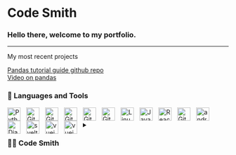 # <h1> Code Smith </h1>


<h3> Hello there, welcome to my portfolio.</h3>

---

<p>My most recent projects </p>
   
   <a href="https://github.com/Code5mith/Data_Processing-101/blob/main/Pandas.py.ipynb"> Pandas tutorial guide github repo </a> </br>
   <a href="https://youtu.be/x_EctIVo7DM">Video on pandas </a>
### 🧰 Languages and Tools
<p></p>

<img align="left" alt="Python" width="30px" style="padding-right:10px;" src="https://cdn.jsdelivr.net/gh/devicons/devicon/icons/python/python-plain.svg" />
<img align="left" alt="GitHub" width="30px" style="padding-right:10px;" src="https://cdn.jsdelivr.net/gh/devicons/devicon/icons/tensorflow/tensorflow-original.svg" />
<img align="left" alt="GitHub" width="30px" style="padding-right:10px;" src="https://cdn.jsdelivr.net/gh/devicons/devicon/icons/numpy/numpy-original.svg" />
<img align="left" alt="GitHub" width="30px" style="padding-right:10px;" src="https://cdn.jsdelivr.net/gh/devicons/devicon/icons/pytorch/pytorch-original.svg" />
<img align="left" alt="GitHub" width="30px" style="padding-right:10px;" src="https://cdn.jsdelivr.net/gh/devicons/devicon/icons/pandas/pandas-original.svg" />

<img align="left" alt="Git" width="30px" style="padding-right:10px;" src="https://cdn.jsdelivr.net/gh/devicons/devicon/icons/git/git-original.svg" />
<img align="left" alt="Linux" width="30px" style="padding-right:10px;" src="https://cdn.jsdelivr.net/gh/devicons/devicon/icons/linux/linux-original.svg" />
<img align="left" alt="JavaScript" width="30px" style="padding-right:10px;" src="https://cdn.jsdelivr.net/gh/devicons/devicon/icons/javascript/javascript-plain.svg" />
<img align="left" alt="React" width="30px" style="padding-right:10px;" src="https://cdn.jsdelivr.net/gh/devicons/devicon/icons/react/react-original.svg" />
<img align="left" alt="GitHub" width="30px" style="padding-right:10px;" src="https://cdn.jsdelivr.net/gh/devicons/devicon/icons/github/github-original.svg" />
<img align="left" alt="android_studio" width="30px" style="padding-right:10px;" src="https://cdn.jsdelivr.net/gh/devicons/devicon/icons/androidstudio/androidstudio-original.svg" />
<img align="left" alt="Django" width="30px" style="padding-right:10px;" src="https://cdn.jsdelivr.net/gh/devicons/devicon/icons/django/django-plain.svg" />
<img align="left" alt="svelt" width="30px" style="padding-right:10px;"
src="https://cdn.jsdelivr.net/gh/devicons/devicon/icons/svelte/svelte-original.svg"/>
<img align="left" alt="vuejs" width="30px" style="padding-right:10px;"
src="https://cdn.jsdelivr.net/gh/devicons/devicon/icons/vuejs/vuejs-original.svg"/>
<img align="left" alt="vuejs" width="30px" style="padding-right:10px;"
src="https://cdn.jsdelivr.net/gh/devicons/devicon/icons/selenium/selenium-original.svg"/>
<br />
<p></p>

<details>
   
 <summary><h3>👨‍💻 Code Smith</h3></summary>
 
Hello there i hope you are having a great there. well let me tell you a little about my self. My jouney as a software engineer started with my curiosity about computers and programming - coding, unix, linux, mechine learning. I personally like learning multiple programming languages and frameworks to expand my knowledge and keep my self up to date on new technologies. So far i have learned multiple programming languages in different deciplines from web development to system design and mechine learning. All the technologies i have learned to this date are found on the Languages and Tools field above.
   
<h3 align="center">Thank you for your time happy coding</h3>
  
